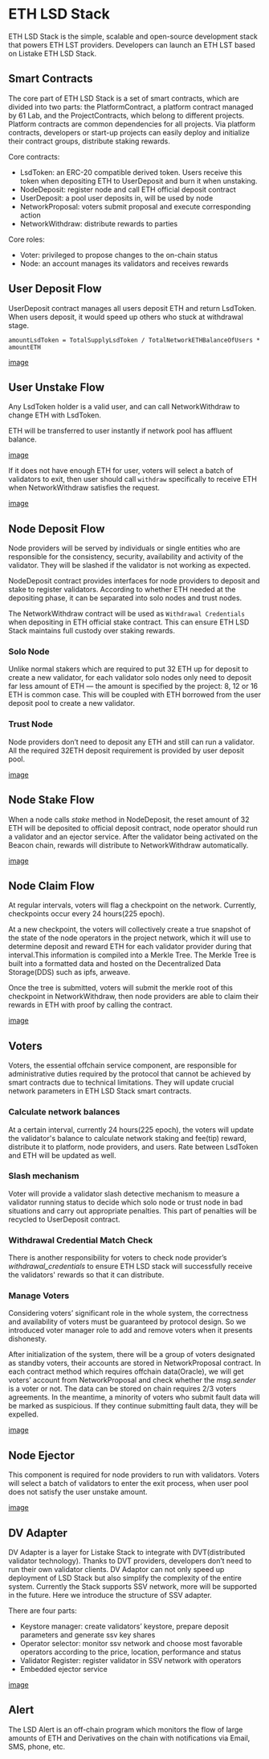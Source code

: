 # ETH LSD Stack

ETH LSD Stack is the simple, scalable and open-source development stack that powers ETH LST providers.  Developers can launch an ETH LST based on Listake ETH LSD Stack.

## Smart Contracts

The core part of ETH LSD Stack is a set of smart contracts, which are divided into two parts: the PlatformContract, a platform contract managed by 61 Lab, and the ProjectContracts, which belong to different projects. Platform contracts are common dependencies for all projects. Via platform contracts, developers or start-up projects can easily deploy and initialize their contract groups, distribute staking rewards.

Core contracts:

- LsdToken: an ERC-20 compatible derived token. Users receive this token when depositing ETH to UserDeposit and burn it when unstaking.
- NodeDeposit: register node and call ETH official deposit contract
- UserDeposit: a pool user deposits in, will be used by node
- NetworkProposal: voters submit proposal and execute corresponding action
- NetworkWithdraw: distribute rewards to parties

Core roles:

- Voter: privileged to propose changes to the on-chain status
- Node: an account manages its validators and receives rewards

## User Deposit Flow

UserDeposit contract manages all users deposit ETH and return LsdToken. When users deposit, it would speed up others who stuck at withdrawal stage.

`amountLsdToken = TotalSupplyLsdToken / TotalNetworkETHBalanceOfUsers * amountETH`

[image]()

## User Unstake Flow

Any LsdToken holder is a valid user, and can call NetworkWithdraw to change ETH with LsdToken. 

ETH will be transferred to user instantly if network pool has affluent balance.

[image]()

If it does not have enough ETH for user, voters will select a batch of validators to exit, then user should call `withdraw` specifically to receive ETH when NetworkWithdraw satisfies the request.

[image]()

## Node Deposit Flow

Node providers will be served by individuals or single entities who are responsible for the consistency, security, availability and activity of the validator. They will be slashed if the validator is not working as expected.

NodeDeposit contract provides interfaces for node providers to deposit and stake to register validators. According to whether ETH needed at the depositing phase, it can be separated into solo nodes and trust nodes.

The NetworkWithdraw contract will be used as `Withdrawal Credentials` when depositing in ETH official stake contract. This can ensure ETH LSD Stack maintains full custody over staking rewards.

### Solo Node

Unlike normal stakers which are required to put 32 ETH up for deposit to create a new validator, for each validator solo nodes only need to deposit far less amount of ETH — the amount is specified by the project: 8, 12 or 16 ETH is common case. This will be coupled with ETH borrowed from the user deposit pool to create a new validator. 

### Trust Node

Node providers don’t need to deposit any ETH and still can run a validator. All the required 32ETH deposit requirement is provided by user deposit pool.

[image]()

## Node Stake Flow

When a node calls *stake* method in NodeDeposit, the reset amount of 32 ETH will be deposited to official deposit contract, node operator should run a validator and an ejector service. After the validator being activated on the Beacon chain, rewards will distribute to NetworkWithdraw automatically.

[image]()

## Node Claim Flow

At regular intervals, voters will flag a checkpoint on the network. Currently, checkpoints occur every 24 hours(225 epoch).

At a new checkpoint, the voters will collectively create a true snapshot of the state of the node operators in the project network, which it will use to determine deposit and reward ETH for each validator provider during that interval.This information is compiled into a Merkle Tree. The Merkle Tree is built into a formatted data and hosted on the Decentralized Data Storage(DDS) such as ipfs, arweave.

Once the tree is submitted, voters will submit the merkle root of this checkpoint in NetworkWithdraw, then node providers are able to claim their rewards in ETH with proof by calling the contract.

[image]()

## Voters

Voters, the essential offchain service component, are responsible for administrative duties required by the protocol that cannot be achieved by smart contracts due to technical limitations. They will update crucial network parameters in ETH LSD Stack smart contracts.

### Calculate network balances

At a certain interval, currently 24 hours(225 epoch), the voters will update the validator's balance to calculate network staking and fee(tip) reward, distribute it to platform, node providers, and users. Rate between LsdToken and ETH will be updated as well.

### Slash mechanism

Voter will provide a validator slash detective mechanism to measure a validator running status to decide which solo node or trust node in bad situations and carry out appropriate penalties. This part of penalties will be recycled to UserDeposit contract.

### Withdrawal Credential Match Check

There is another responsibility for voters to check node provider’s *withdrawal_credentials* to ensure ETH LSD stack will successfully receive the validators' rewards so that it can distribute.

### Manage Voters

Considering voters’ significant role in the whole system, the correctness and availability of voters must be guaranteed by protocol design. So we introduced voter manager role to add and remove voters when it presents dishonesty.

After initialization of the system, there will be a group of voters designated as standby voters, their accounts are stored in NetworkProposal contract. In each contract method which requires offchain data(Oracle), we will get voters’ account from NetworkProposal and check whether the *msg.sender* is a voter or not. The data can be stored on chain requires 2/3 voters agreements. In the meantime, a minority of voters who submit fault data will be marked as suspicious. If they continue submitting fault data, they will be expelled.

[image]()

## Node Ejector

This component is required for node providers to run with validators. Voters will select a batch of validators to enter the exit process, when user pool does not satisfy the user unstake amount.

[image]()

## DV Adapter

DV Adapter is a layer for Listake Stack to integrate with DVT(distributed validator technology). Thanks to DVT providers, developers don’t need to run their own validator clients. DV Adaptor can not only speed up deployment of LSD Stack but also simplify the complexity of the entire system. Currently the Stack supports SSV network, more will be supported in the future. Here we introduce the structure of SSV adapter.

There are four parts:

- Keystore manager: create validators’ keystore, prepare deposit parameters and generate ssv key shares
- Operator selector: monitor ssv network and choose most favorable operators according to the price, location, performance and status
- Validator Register: register validator in SSV network with operators
- Embedded ejector service

[image]()

## Alert

The LSD Alert is an off-chain program which monitors the flow of large amounts of ETH and Derivatives on the chain with notifications via Email, SMS, phone, etc.
